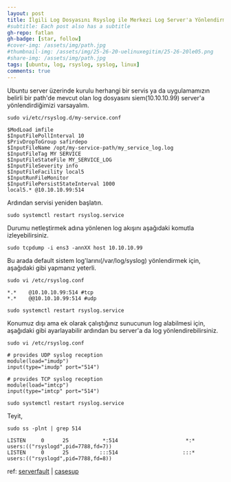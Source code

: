```yaml
---
layout: post
title: İlgili Log Dosyasını Rsyslog ile Merkezi Log Server'a Yönlendirme on Ubuntu
#subtitle: Each post also has a subtitle
gh-repo: fatlan
gh-badge: [star, follow]
#cover-img: /assets/img/path.jpg
#thumbnail-img: /assets/img/25-26-20-uelinuxegitim/25-26-20le05.png
#share-img: /assets/img/path.jpg
tags: [ubuntu, log, rsyslog, syslog, linux]
comments: true
---
```


Ubuntu server üzerinde kurulu herhangi bir servis ya da uygulamamızın belirli bir path'de mevcut olan log dosyasını siem(10.10.10.99) server'a yönlendirdiğimizi varsayalım.

~~~
sudo vi/etc/rsyslog.d/my-service.conf
~~~
~~~
$ModLoad imfile
$InputFilePollInterval 10
$PrivDropToGroup safirdepo
$InputFileName /opt/my-service-path/my_service_log.log
$InputFileTag MY SERVICE
$InputFileStateFile MY_SERVICE_LOG
$InputFileSeverity info
$InputFileFacility local5
$InputRunFileMonitor
$InputFilePersistStateInterval 1000
local5.* @10.10.10.99:514
~~~

Ardından servisi yeniden başlatın.
~~~
sudo systemctl restart rsyslog.service
~~~

Durumu netleştirmek adına yönlenen log akışını aşağıdaki komutla izleyebilirsiniz.
~~~
sudo tcpdump -i ens3 -annXX host 10.10.10.99
~~~

Bu arada default sistem log'larını(/var/log/syslog) yönlendirmek için, aşağıdaki gibi yapmanız yeterli.
~~~
sudo vi /etc/rsyslog.conf
~~~
~~~
*.*    @10.10.10.99:514 #tcp
*.*    @@10.10.10.99:514 #udp
~~~
~~~
sudo systemctl restart rsyslog.service
~~~

Konumuz dışı ama ek olarak çalıştığınız sunucunun log alabilmesi için, aşağıdaki gibi ayarlayabilir ardından bu server'a da log yönlendirebilirsiniz.
~~~
sudo vi /etc/rsyslog.conf
~~~
~~~
# provides UDP syslog reception
module(load="imudp")
input(type="imudp" port="514")

# provides TCP syslog reception
module(load="imtcp")
input(type="imtcp" port="514")
~~~
~~~
sudo systemctl restart rsyslog.service
~~~
Teyit,
~~~
sudo ss -plnt | grep 514
~~~
~~~
LISTEN     0      25           *:514                      *:*                   users:(("rsyslogd",pid=7788,fd=7))
LISTEN     0      25          :::514                     :::*                   users:(("rsyslogd",pid=7788,fd=8))
~~~

ref: [serverfault](https://serverfault.com/questions/396136/how-to-forward-specific-log-file-outside-of-var-log-with-rsyslog-to-remote-serv) | [casesup](https://www.casesup.com/category/knowledgebase/howtos/how-to-forward-specific-log-file-to-a-remote-syslog-server)